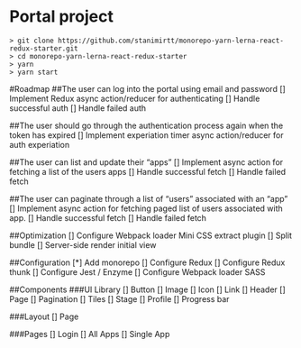 # Portal project
```
> git clone https://github.com/stanimirtt/monorepo-yarn-lerna-react-redux-starter.git
> cd monorepo-yarn-lerna-react-redux-starter
> yarn
> yarn start
```

#Roadmap
##The user can log into the portal using email and password
[] Implement Redux async action/reducer for authenticating
[] Handle successful auth
[] Handle failed auth

##The user should go through the authentication process again when the token has expired
[] Implement experiation timer async action/reducer for auth experiation

##The user can list and update their “apps”
[] Implement async action for fetching a list of the users apps
[] Handle successful fetch
[] Handle failed fetch

##The user can paginate through a list of “users” associated with an “app”
[] Implement async action for fetching paged list of users associated with app.
[] Handle successful fetch
[] Handle failed fetch

##Optimization
[] Configure Webpack loader Mini CSS extract plugin
[] Split bundle
[] Server-side render initial view

##Configuration
[*] Add monorepo
[] Configure Redux
[] Configure Redux thunk
[] Configure Jest / Enzyme
[] Configure Webpack loader SASS

##Components
###UI Library
[] Button
[] Image
[] Icon
[] Link
[] Header
[] Page
[] Pagination
[] Tiles
[] Stage
[] Profile
[] Progress bar

###Layout
[] Page

###Pages
[] Login
[] All Apps
[] Single App